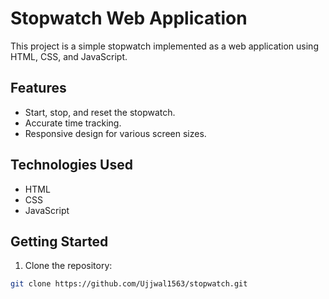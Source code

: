 # Stopwatch Web Application

This project is a simple stopwatch implemented as a web application using HTML, CSS, and JavaScript.

## Features

- Start, stop, and reset the stopwatch.
- Accurate time tracking.
- Responsive design for various screen sizes.

## Technologies Used

- HTML
- CSS
- JavaScript

## Getting Started

1. Clone the repository:

```bash
git clone https://github.com/Ujjwal1563/stopwatch.git
